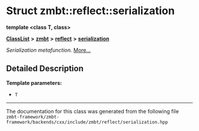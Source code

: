 

# Struct zmbt::reflect::serialization

**template &lt;class T, class&gt;**



[**ClassList**](annotated.md) **>** [**zmbt**](namespacezmbt.md) **>** [**reflect**](namespacezmbt_1_1reflect.md) **>** [**serialization**](structzmbt_1_1reflect_1_1serialization.md)



_Serialization metafunction._ [More...](#detailed-description)


































































## Detailed Description




**Template parameters:**


* `T` 




    

------------------------------
The documentation for this class was generated from the following file `zmbt-framework/zmbt-framework/backends/cxx/include/zmbt/reflect/serialization.hpp`


